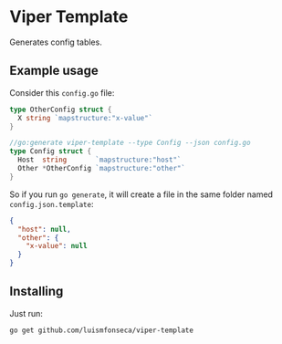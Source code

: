 # Viper Template

Generates config tables.

## Example usage

Consider this `config.go` file:

```go
type OtherConfig struct {
  X string `mapstructure:"x-value"`
}

//go:generate viper-template --type Config --json config.go
type Config struct {
  Host  string       `mapstructure:"host"`
  Other *OtherConfig `mapstructure:"other"`
}
```

So if you run `go generate`, it will create a file in the same folder named `config.json.template`:
```json
{
  "host": null,
  "other": {
    "x-value": null
  }
}
```

## Installing

Just run:

```
go get github.com/luismfonseca/viper-template
```

